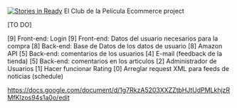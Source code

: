 [![Stories in Ready](https://badge.waffle.io/LuisAguirre027/elclub.png?label=ready&title=Ready)](https://waffle.io/LuisAguirre027/elclub)
El Club de la Película
Ecommerce project

[TO DO]

[9] Front-end:     Login
[9] Front-end:     Datos del usuario necesarios para la compra
[8] Back-end:        Base de Datos de los datos de usuario
[8] Amazon API
[5] Back-end:         comentarios de los usuarios
    [4] E-mail     (feedback de la tienda)
    [5] Back-end:     comentarios en los articulos
[2] Administrador de Usuarios
[1] Hacer funcionar Rating
[0] Arreglar request XML para feeds de noticias (schedule)


https://docs.google.com/document/d/1g7RkzA5203XXZZtbHJtUdPMLkhjzRMfKlzos94s1a0o/edit
